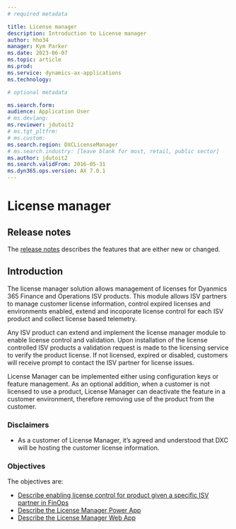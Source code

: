 ```yaml
---
# required metadata

title: License manager
description: Introduction to License manager
author: hho34
manager: Kym Parker
ms.date: 2023-06-07
ms.topic: article
ms.prod:
ms.service: dynamics-ax-applications
ms.technology:

# optional metadata

ms.search.form:
audience: Application User
# ms.devlang:
ms.reviewer: jdutoit2
# ms.tgt_pltfrm:
# ms.custom:
ms.search.region: DXCLicenseManager
# ms.search.industry: [leave blank for most, retail, public sector]
ms.author: jdutoit2
ms.search.validFrom: 2016-05-31
ms.dyn365.ops.version: AX 7.0.1
---
```


# License manager

## Release notes

The [release notes](Release-notes.md) describes the features that are either new or changed.

## Introduction

The license manager solution allows management of licenses for Dyanmics 365 Finance and Operations ISV products. This module allows ISV partners to manage customer license information, control expired licenses and environments enabled, extend and incoporate license control for each ISV product and collect license based telemetry.

Any ISV product can extend and implement the license manager module to enable license control and validation. Upon installation of the license controlled ISV products a validation request is made to the licensing service to verify the product license. If not licensed, expired or disabled, customers will receive prompt to contact the ISV partner for license issues.

License Manager can be implemented either using configuration keys or feature management. As an optional addition, when a customer is not licensed to use a product, License Manager can deactivate the feature in a customer environment, therefore removing use of the product from the customer.
<br>

### Disclaimers

- As a customer of License Manager, it’s agreed and understood that DXC will be hosting the customer license information.

### Objectives

The objectives are:

- [Describe enabling license control for product given a specific ISV partner in FinOps](./FinOps.md)
- [Describe the License Manager Power App](./PowerApp.md)
- [Describe the License Manager Web App](./PowerApp.md)
